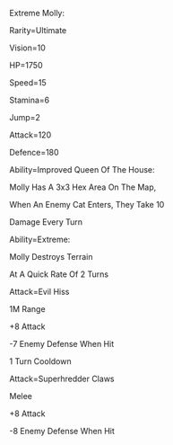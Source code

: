 Extreme Molly:

Rarity=Ultimate

Vision=10

HP=1750

Speed=15

Stamina=6

Jump=2

Attack=120

Defence=180

Ability=Improved Queen Of The House:

Molly Has A 3x3 Hex Area On The Map,

When An Enemy Cat Enters, They Take 10

Damage Every Turn

Ability=Extreme:

Molly Destroys Terrain

At A Quick Rate Of 2 Turns

Attack=Evil Hiss

1M Range

+8 Attack

-7 Enemy Defense When Hit

1 Turn Cooldown

Attack=Superhredder Claws

Melee

+8 Attack

-8 Enemy Defense When Hit
